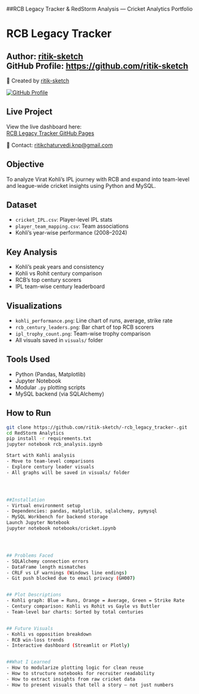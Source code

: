 ##RCB Legacy Tracker & RedStorm Analysis — Cricket Analytics Portfolio

#  RCB Legacy Tracker

**Author:** [ritik-sketch](https://github.com/ritik-sketch)  
**GitHub Profile:** https://github.com/ritik-sketch
---

📌 Created by [ritik-sketch](https://github.com/ritik-sketch) 

[![GitHub Profile](https://img.shields.io/badge/GitHub-ritik--sketch-blue?logo=github)](https://github.com/ritik-sketch) 

##  Live Project

View the live dashboard here:  
 [RCB Legacy Tracker GitHub Pages](https://ritik-sketch.github.io/-rcb_legacy_tracker-/)


📧 Contact: ritikchaturvedi.knp@gmail.com
##  Objective
To analyze Virat Kohli’s IPL journey with RCB and expand into team-level and league-wide cricket insights using Python and MySQL.

##  Dataset
- `cricket_IPL.csv`: Player-level IPL stats
- `player_team_mapping.csv`: Team associations
- Kohli’s year-wise performance (2008–2024)

##  Key Analysis
- Kohli’s peak years and consistency
- Kohli vs Rohit century comparison
- RCB’s top century scorers
- IPL team-wise century leaderboard

##  Visualizations
- `kohli_performance.png`: Line chart of runs, average, strike rate
- `rcb_century_leaders.png`: Bar chart of top RCB scorers
- `ipl_trophy_count.png`: Team-wise trophy comparison
- All visuals saved in `visuals/` folder

##  Tools Used
- Python (Pandas, Matplotlib)
- Jupyter Notebook
- Modular `.py` plotting scripts
- MySQL backend (via SQLAlchemy)

##  How to Run
```bash
git clone https://github.com/ritik-sketch/-rcb_legacy_tracker-.git
cd RedStorm Analytics
pip install -r requirements.txt
jupyter notebook rcb_analysis.ipynb

Start with Kohli analysis
- Move to team-level comparisons
- Explore century leader visuals
- All graphs will be saved in visuals/ folder




##Installation
- Virtual environment setup
- Dependencies: pandas, matplotlib, sqlalchemy, pymysql
- MySQL Workbench for backend storage
Launch Jupyter Notebook
jupyter notebook notebooks/cricket.ipynb




## Problems Faced
- SQLAlchemy connection errors
- DataFrame length mismatches
- CRLF vs LF warnings (Windows line endings)
- Git push blocked due to email privacy (GH007)


## Plot Descriptions
- Kohli graph: Blue = Runs, Orange = Average, Green = Strike Rate
- Century comparison: Kohli vs Rohit vs Gayle vs Buttler
- Team-level bar charts: Sorted by total centuries


## Future Visuals
- Kohli vs opposition breakdown
- RCB win-loss trends
- Interactive dashboard (Streamlit or Plotly)


##What I Learned
- How to modularize plotting logic for clean reuse
- How to structure notebooks for recruiter readability
- How to extract insights from raw cricket data
- How to present visuals that tell a story — not just numbers
